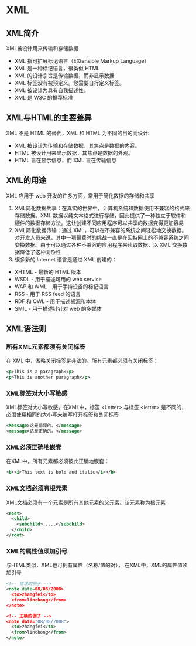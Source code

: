 # XML

## XML简介
XML被设计用来传输和存储数据

* XML 指可扩展标记语言（EXtensible Markup Language）
* XML 是一种标记语言，很类似 HTML
* XML 的设计宗旨是传输数据，而非显示数据
* XML 标签没有被预定义。您需要自行定义标签。
* XML 被设计为具有自我描述性。
* XML 是 W3C 的推荐标准

## XML与HTML的主要差异
XML 不是 HTML 的替代，XML 和 HTML 为不同的目的而设计:

* XML 被设计为传输和存储数据，其焦点是数据的内容。
* HTML 被设计用来显示数据，其焦点是数据的外观。
* HTML 旨在显示信息，而 XML 旨在传输信息

## XML的用途
XML 应用于 web 开发的许多方面，常用于简化数据的存储和共享

1. XML简化数据共享：在真实的世界中，计算机系统和数据使用不兼容的格式来存储数据。XML 数据以纯文本格式进行存储，因此提供了一种独立于软件和硬件的数据存储方法。这让创建不同应用程序可以共享的数据变得更加容易
2. XML简化数据传输：通过 XML，可以在不兼容的系统之间轻松地交换数据。对开发人员来说，其中一项最费时的挑战一直是在因特网上的不兼容系统之间交换数据。由于可以通过各种不兼容的应用程序来读取数据，以 XML 交换数据降低了这种复杂性
3. 很多新的 Internet 语言是通过 XML 创建的：

* XHTML - 最新的 HTML 版本
* WSDL - 用于描述可用的 web service
* WAP 和 WML - 用于手持设备的标记语言
* RSS - 用于 RSS feed 的语言
* RDF 和 OWL - 用于描述资源和本体
* SMIL - 用于描述针针对 web 的多媒体

## XML语法则
### 所有XML元素都须有关闭标签
在 XML 中，省略关闭标签是非法的。所有元素都必须有关闭标签：
```xml
<p>This is a paragraph</p>
<p>This is another paragraph</p>
```

### XML标签对大小写敏感
XML标签对大小写敏感。在XML中，标签 &lt;Letter&gt; 与标签 &lt;letter&gt; 是不同的，必须使用相同的大小写来编写打开标签和关闭标签
```xml
<Message>这是错误的。</message>
<message>这是正确的。</message>
```

### XML必须正确地嵌套
在XML中，所有元素都必须彼此正确地嵌套：
```xml
<b><i>This text is bold and italic</i></b>
```

### XML文档必须有根元素
XML文档必须有一个元素是所有其他元素的父元素。该元素称为根元素
```xml
<root>
  <child>
    <subchild>.....</subchild>
  </child>
</root>
```

### XML的属性值须加引号
与HTML类似，XML也可拥有属性（名称/值的对）， 在XML中，XML的属性值须加引号
```xml
<!-- 错误的例子 -->
<note date=08/08/2008>
  <to>zhangfei</to>
  <from>linchong</from>
</note> 

<!-- 正确的例子 -->
<note date="08/08/2008">
  <to>zhangfei</to>
  <from>linchong</from>
</note> 
```

